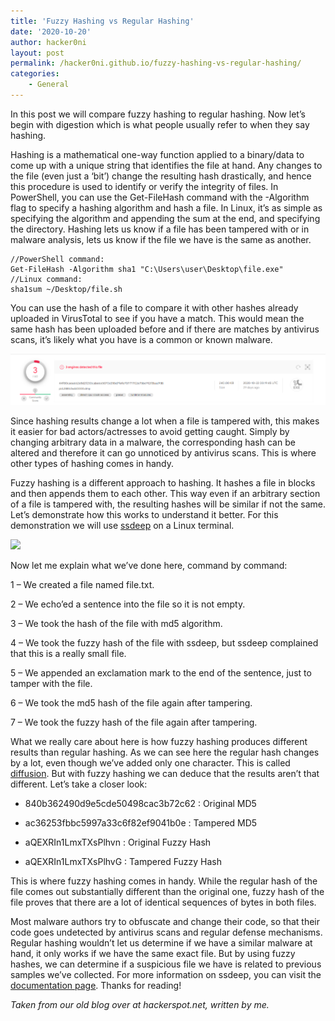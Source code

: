 ```yaml
---
title: 'Fuzzy Hashing vs Regular Hashing'
date: '2020-10-20'
author: hacker0ni
layout: post
permalink: /hacker0ni.github.io/fuzzy-hashing-vs-regular-hashing/
categories:
    - General
---
```


In this post we will compare fuzzy hashing to regular hashing. Now let’s begin with digestion which is what people usually refer to when they say hashing.

Hashing is a mathematical one-way function applied to a binary/data to come up with a unique string that identifies the file at hand. Any changes to the file (even just a ‘bit’) change the resulting hash drastically, and hence this procedure is used to identify or verify the integrity of files. In PowerShell, you can use the Get-FileHash command with the -Algorithm flag to specify a hashing algorithm and hash a file. In Linux, it’s as simple as specifying the algorithm and appending the sum at the end, and specifying the directory. Hashing lets us know if a file has been tampered with or in malware analysis, lets us know if the file we have is the same as another.

```
//PowerShell command:
Get-FileHash -Algorithm sha1 "C:\Users\user\Desktop\file.exe"
//Linux command:
sha1sum ~/Desktop/file.sh
```

You can use the hash of a file to compare it with other hashes already uploaded in VirusTotal to see if you have a match. This would mean the same hash has been uploaded before and if there are matches by antivirus scans, it’s likely what you have is a common or known malware.

![](/assets/img/fuzzyhash1.png)

Since hashing results change a lot when a file is tampered with, this makes it easier for bad actors/actresses to avoid getting caught. Simply by changing arbitrary data in a malware, the corresponding hash can be altered and therefore it can go unnoticed by antivirus scans. This is where other types of hashing comes in handy.

Fuzzy hashing is a different approach to hashing. It hashes a file in blocks and then appends them to each other. This way even if an arbitrary section of a file is tampered with, the resulting hashes will be similar if not the same. Let’s demonstrate how this works to understand it better. For this demonstration we will use [ssdeep](https://ssdeep-project.github.io/ssdeep/index.html) on a Linux terminal.

![](/assets/img/fuzzyhash3.png)</figure>

Now let me explain what we’ve done here, command by command:

1 – We created a file named file.txt.

2 – We echo’ed a sentence into the file so it is not empty.

3 – We took the hash of the file with md5 algorithm.

4 – We took the fuzzy hash of the file with ssdeep, but ssdeep complained that this is a really small file.

5 – We appended an exclamation mark to the end of the sentence, just to tamper with the file.

6 – We took the md5 hash of the file again after tampering.

7 – We took the fuzzy hash of the file again after tampering.

What we really care about here is how fuzzy hashing produces different results than regular hashing. As we can see here the regular hash changes by a lot, even though we’ve added only one character. This is called [diffusion](https://en.wikipedia.org/wiki/Confusion_and_diffusion#Definition). But with fuzzy hashing we can deduce that the results aren’t that different. Let’s take a closer look:

- 840b362490d9e5cde50498cac3b72c62 : Original MD5

- ac36253fbbc5997a33c6f82ef9041b0e : Tampered MD5

- aQEXRIn1LmxTXsPlhvn : Original Fuzzy Hash

- aQEXRIn1LmxTXsPlhvG : Tampered Fuzzy Hash

This is where fuzzy hashing comes in handy. While the regular hash of the file comes out substantially different than the original one, fuzzy hash of the file proves that there are a lot of identical sequences of bytes in both files.

Most malware authors try to obfuscate and change their code, so that their code goes undetected by antivirus scans and regular defense mechanisms. Regular hashing wouldn’t let us determine if we have a similar malware at hand, it only works if we have the same exact file. But by using fuzzy hashes, we can determine if a suspicious file we have is related to previous samples we’ve collected. For more information on ssdeep, you can visit the [documentation page](https://ssdeep-project.github.io/ssdeep/manpage.txt). Thanks for reading!

*Taken from our old blog over at hackerspot.net, written by me.*